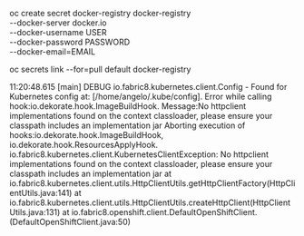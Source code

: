 oc create secret docker-registry docker-registry \
    --docker-server docker.io \
    --docker-username USER \
    --docker-password PASSWORD \
    --docker-email=EMAIL

oc secrets link --for=pull default docker-registry

11:20:48.615 [main] DEBUG io.fabric8.kubernetes.client.Config - Found for Kubernetes config at: [/home/angelo/.kube/config].
Error while calling hook:io.dekorate.hook.ImageBuildHook. Message:No httpclient implementations found on the context classloader, please ensure your classpath includes an implementation jar
Aborting execution of hooks:io.dekorate.hook.ImageBuildHook, io.dekorate.hook.ResourcesApplyHook.
io.fabric8.kubernetes.client.KubernetesClientException: No httpclient implementations found on the context classloader, please ensure your classpath includes an implementation jar
	at io.fabric8.kubernetes.client.utils.HttpClientUtils.getHttpClientFactory(HttpClientUtils.java:141)
	at io.fabric8.kubernetes.client.utils.HttpClientUtils.createHttpClient(HttpClientUtils.java:131)
	at io.fabric8.openshift.client.DefaultOpenShiftClient.<init>(DefaultOpenShiftClient.java:50)
